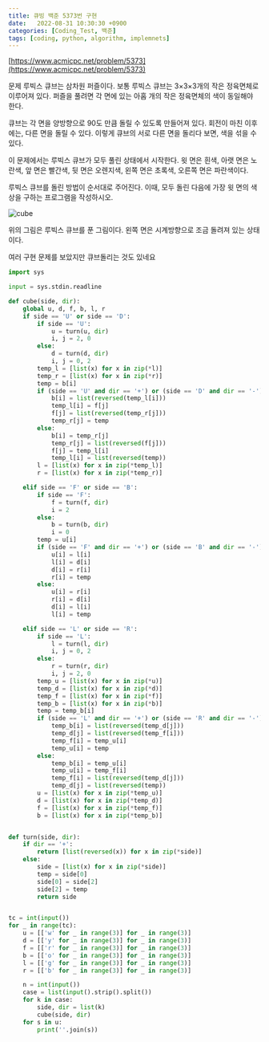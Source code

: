 ```yaml
---
title: 큐빙 백준 5373번 구현
date:   2022-08-31 10:30:30 +0900
categories: [Coding_Test, 백준]
tags: [coding, python, algorithm, implemnets]
---
```


[https://www.acmicpc.net/problem/5373](https://www.acmicpc.net/problem/5373)

문제
루빅스 큐브는 삼차원 퍼즐이다. 보통 루빅스 큐브는 3×3×3개의 작은 정육면체로 이루어져 있다. 퍼즐을 풀려면 각 면에 있는 아홉 개의 작은 정육면체의 색이 동일해야 한다.

큐브는 각 면을 양방향으로 90도 만큼 돌릴 수 있도록 만들어져 있다. 회전이 마친 이후에는, 다른 면을 돌릴 수 있다. 이렇게 큐브의 서로 다른 면을 돌리다 보면, 색을 섞을 수 있다.

이 문제에서는 루빅스 큐브가 모두 풀린 상태에서 시작한다. 윗 면은 흰색, 아랫 면은 노란색, 앞 면은 빨간색, 뒷 면은 오렌지색, 왼쪽 면은 초록색, 오른쪽 면은 파란색이다.

루빅스 큐브를 돌린 방법이 순서대로 주어진다. 이때, 모두 돌린 다음에 가장 윗 면의 색상을 구하는 프로그램을 작성하시오.

![cube](https://user-images.githubusercontent.com/85277660/211152530-5020444b-c4d7-46a3-9884-8346ebfcff0b.png)

위의 그림은 루빅스 큐브를 푼 그림이다. 왼쪽 면은 시계방향으로 조금 돌려져 있는 상태이다.

여러 구현 문제를 보았지만 큐브돌리는 것도 있네요

```py
import sys

input = sys.stdin.readline

def cube(side, dir):
    global u, d, f, b, l, r
    if side == 'U' or side == 'D':
        if side == 'U':
            u = turn(u, dir)
            i, j = 2, 0
        else:
            d = turn(d, dir)
            i, j = 0, 2
        temp_l = [list(x) for x in zip(*l)]
        temp_r = [list(x) for x in zip(*r)]
        temp = b[i]
        if (side == 'U' and dir == '+') or (side == 'D' and dir == '-'):
            b[i] = list(reversed(temp_l[i]))
            temp_l[i] = f[j]
            f[j] = list(reversed(temp_r[j]))
            temp_r[j] = temp
        else:
            b[i] = temp_r[j]
            temp_r[j] = list(reversed(f[j]))
            f[j] = temp_l[i]
            temp_l[i] = list(reversed(temp))
        l = [list(x) for x in zip(*temp_l)]
        r = [list(x) for x in zip(*temp_r)]

    elif side == 'F' or side == 'B':
        if side == 'F':
            f = turn(f, dir)
            i = 2
        else:
            b = turn(b, dir)
            i = 0
        temp = u[i]
        if (side == 'F' and dir == '+') or (side == 'B' and dir == '-'):
            u[i] = l[i]
            l[i] = d[i]
            d[i] = r[i]
            r[i] = temp
        else:
            u[i] = r[i]
            r[i] = d[i]
            d[i] = l[i]
            l[i] = temp

    elif side == 'L' or side == 'R':
        if side == 'L':
            l = turn(l, dir)
            i, j = 0, 2
        else:
            r = turn(r, dir)
            i, j = 2, 0
        temp_u = [list(x) for x in zip(*u)]
        temp_d = [list(x) for x in zip(*d)]
        temp_f = [list(x) for x in zip(*f)]
        temp_b = [list(x) for x in zip(*b)]
        temp = temp_b[i]
        if (side == 'L' and dir == '+') or (side == 'R' and dir == '-'):
            temp_b[i] = list(reversed(temp_d[j]))
            temp_d[j] = list(reversed(temp_f[i]))
            temp_f[i] = temp_u[i]
            temp_u[i] = temp
        else:
            temp_b[i] = temp_u[i]
            temp_u[i] = temp_f[i]
            temp_f[i] = list(reversed(temp_d[j]))
            temp_d[j] = list(reversed(temp))
        u = [list(x) for x in zip(*temp_u)]
        d = [list(x) for x in zip(*temp_d)]
        f = [list(x) for x in zip(*temp_f)]
        b = [list(x) for x in zip(*temp_b)]


def turn(side, dir):
    if dir == '+':
        return [list(reversed(x)) for x in zip(*side)]
    else:
        side = [list(x) for x in zip(*side)]
        temp = side[0]
        side[0] = side[2]
        side[2] = temp
        return side


tc = int(input())
for _ in range(tc):
    u = [['w' for _ in range(3)] for _ in range(3)]
    d = [['y' for _ in range(3)] for _ in range(3)]
    f = [['r' for _ in range(3)] for _ in range(3)]
    b = [['o' for _ in range(3)] for _ in range(3)]
    l = [['g' for _ in range(3)] for _ in range(3)]
    r = [['b' for _ in range(3)] for _ in range(3)]

    n = int(input())
    case = list(input().strip().split())
    for k in case:
        side, dir = list(k)
        cube(side, dir)
    for s in u:
        print(''.join(s))
```